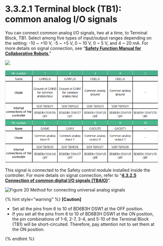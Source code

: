 # 3.3.2.1 Terminal block (TB1): common analog I/O signals

You can connect common analog I/O signals, two at a time, to Terminal Block, TB1. Select among five types of input/output ranges depending on the setting: -10 \~ +10 V, -5 \~ +5 V, 0 \~ 10 V, 0 \~ 5 V, and 4 \~ 20 mA. For more details on signal connection, see “[**Safety Function Manual for Collaborative Robots**.](https://hyundai-robotics.gitbook.io/cobot-safety-function/v/sf-english/)”

![](../../../_assets/TB1\_1.png)

![](<../../../_assets/image (38).png>)

This signal is connected to the Safety control module installed inside the controller. For more details on signal connection, refer to “[**4.3.2.5 Connection of common digital I/O signals (TBAIO)**](../../../4-maintenance/4-3-controller-check-maintenance/2-safety-control-module/5-tbaio.md)”.

![Figure 20 Method for connecting universal analog signals ](../../../_assets/TB1\_2.png)

{% hint style="warning" %}
**\[Caution]**

* Set all the pins from 6 to 10 of BD6B3H DSW1 at the OFF position.
*   If you set all the pins from 6 to 10 of BD6B3H DSW1 at the ON position, the pin combinations of 1-6, 2-7, 3-4, and 5-10 of the Terminal Block (TB1) will be short-circuited. Therefore, pay attention not to set them at the ON position.


{% endhint %}
